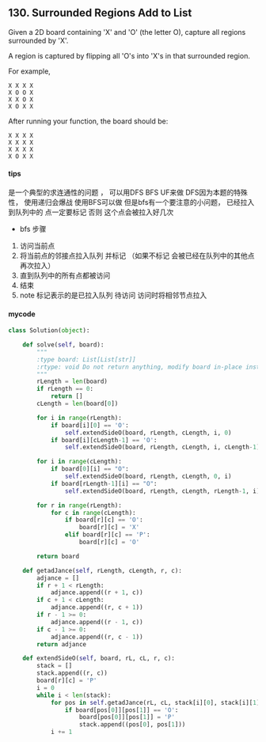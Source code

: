 ## 130. Surrounded Regions Add to List

Given a 2D board containing 'X' and 'O' (the letter O), capture all regions surrounded by 'X'.

A region is captured by flipping all 'O's into 'X's in that surrounded region.

For example,

```
X X X X
X O O X
X X O X
X O X X
```

After running your function, the board should be:
```
X X X X
X X X X
X X X X
X O X X
```
#### tips
是一个典型的求连通性的问题 ， 可以用DFS BFS UF来做
DFS因为本题的特殊性， 使用递归会爆战 使用BFS可以做
但是bfs有一个要注意的小问题， 已经拉入到队列中的 点一定要标记 否则 这个点会被拉入好几次

- bfs 步骤

1. 访问当前点  
1. 将当前点的邻接点拉入队列  并标记 （如果不标记 会被已经在队列中的其他点再次拉入）
1. 直到队列中的所有点都被访问
1. 结束
1. note 标记表示的是已拉入队列 待访问 访问时将相邻节点拉入

#### mycode

```Python
class Solution(object):

    def solve(self, board):
        """
        :type board: List[List[str]]
        :rtype: void Do not return anything, modify board in-place instead.
        """
        rLength = len(board)
        if rLength == 0:
            return []
        cLength = len(board[0])

        for i in range(rLength):
            if board[i][0] == 'O':
                self.extendSideO(board, rLength, cLength, i, 0)
            if board[i][cLength-1] == 'O':
                self.extendSideO(board, rLength, cLength, i, cLength-1)

        for i in range(cLength):
            if board[0][i] == "O":
                self.extendSideO(board, rLength, cLength, 0, i)
            if board[rLength-1][i] == "O":
                self.extendSideO(board, rLength, cLength, rLength-1, i)

        for r in range(rLength):
            for c in range(cLength):
                if board[r][c] == 'O':
                    board[r][c] = 'X'
                elif board[r][c] == 'P':
                    board[r][c] = 'O'

        return board

    def getadJance(self, rLength, cLength, r, c):
        adjance = []
        if r + 1 < rLength:
            adjance.append((r + 1, c))
        if c + 1 < cLength:
            adjance.append((r, c + 1))
        if r - 1 >= 0:
            adjance.append((r - 1, c))
        if c - 1 >= 0:
            adjance.append((r, c - 1))
        return adjance

    def extendSideO(self, board, rL, cL, r, c):
        stack = []
        stack.append((r, c))
        board[r][c] = 'P'
        i = 0
        while i < len(stack):
            for pos in self.getadJance(rL, cL, stack[i][0], stack[i][1]):
                if board[pos[0]][pos[1]] == 'O':
                    board[pos[0]][pos[1]] = 'P'
                    stack.append((pos[0], pos[1]))
            i += 1
```
